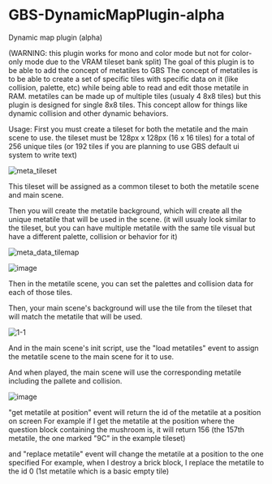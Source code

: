 # GBS-DynamicMapPlugin-alpha
 Dynamic map plugin (alpha)

(WARNING: this plugin works for mono and color mode but not for color-only mode due to the VRAM tileset bank split)
The goal of this plugin is to be able to add the concept of metatiles to GBS
The concept of metatiles is to be able to create a set of specific tiles with specific data on it (like collision, palette, etc) while being able to read and edit those metatile in RAM.
metatiles can be made up of multiple tiles (usualy 4 8x8 tiles) but this plugin is designed for single 8x8 tiles.
This concept allow for things like dynamic collision and other dynamic behaviors.

Usage:
First you must create a tileset for both the metatile and the main scene to use.
the tileset must be 128px x 128px (16 x 16 tiles) for a total of 256 unique tiles (or 192 tiles if you are planning to use GBS default ui system to write text)

![meta_tileset](https://github.com/user-attachments/assets/03c61e5c-c400-46bd-b3cd-3b9e83ebdf87)

This tileset will be assigned as a common tileset to both the metatile scene and main scene.

Then you will create the metatile background, which will create all the unique metatile that will be used in the scene.
(it will usualy look similar to the tileset, but you can have multiple metatile with the same tile visual but have a different palette, collision or behavior for it)

![meta_data_tilemap](https://github.com/user-attachments/assets/b8b75abd-c369-4c00-8053-09ce34ea195e)

![image](https://github.com/user-attachments/assets/f2362d59-70a2-46fa-a9c0-c13c65f4444c)

Then in the metatile scene, you can set the palettes and collision data for each of those tiles.

Then, your main scene's background will use the tile from the tileset that will match the metatile that will be used.

![1-1](https://github.com/user-attachments/assets/463da62f-b9c1-4ae5-9297-887aa6392fd3)

And in the main scene's init script, use the "load metatiles" event to assign the metatile scene to the main scene for it to use.

And when played, the main scene will use the corresponding metatile including the pallete and collision.

![image](https://github.com/user-attachments/assets/c209f9a9-9dfb-4126-991f-022980ad665e)

"get metatile at position" event will return the id of the metatile at a position on screen
For example if I get the metatile at the position where the question block containing the mushroom is, it will return 156 (the 157th metatile, the one marked "9C" in the example tileset)

and "replace metatile" event will change the metatile at a position to the one specified
For example, when I destroy a brick block, I replace the metatile to the id 0 (1st metatile which is a basic empty tile)
